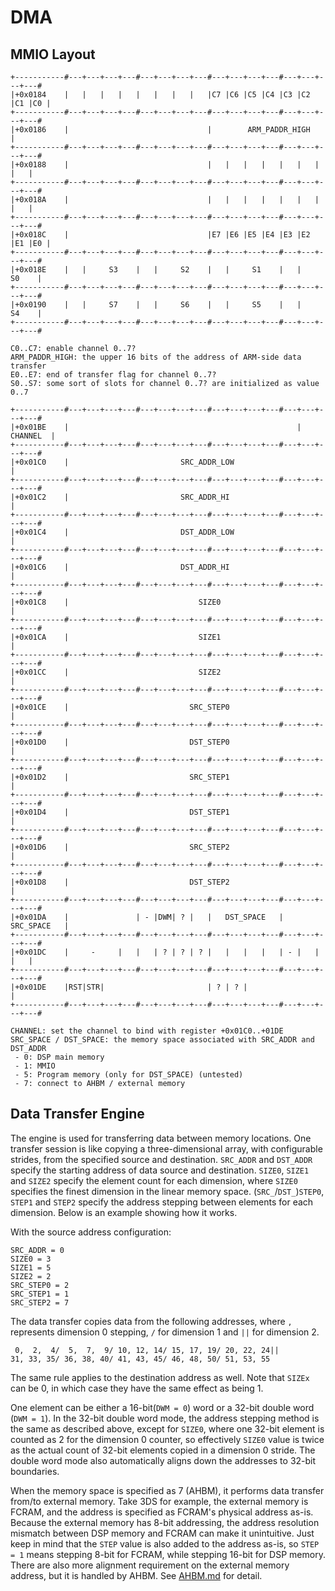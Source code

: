 # DMA

## MMIO Layout

```
+-----------#---+---+---+---#---+---+---+---#---+---+---+---#---+---+---+---#
|+0x0184    |   |   |   |   |   |   |   |   |C7 |C6 |C5 |C4 |C3 |C2 |C1 |C0 |
+-----------#---+---+---+---#---+---+---+---#---+---+---+---#---+---+---+---#
|+0x0186    |                               |        ARM_PADDR_HIGH         |
+-----------#---+---+---+---#---+---+---+---#---+---+---+---#---+---+---+---#
|+0x0188    |                               |   |   |   |   |   |   |   |   |
+-----------#---+---+---+---#---+---+---+---#---+---+---+---#---+---+---+---#
|+0x018A    |                               |   |   |   |   |   |   |   |   |
+-----------#---+---+---+---#---+---+---+---#---+---+---+---#---+---+---+---#
|+0x018C    |                               |E7 |E6 |E5 |E4 |E3 |E2 |E1 |E0 |
+-----------#---+---+---+---#---+---+---+---#---+---+---+---#---+---+---+---#
|+0x018E    |   |     S3    |   |     S2    |   |     S1    |   |     S0    |
+-----------#---+---+---+---#---+---+---+---#---+---+---+---#---+---+---+---#
|+0x0190    |   |     S7    |   |     S6    |   |     S5    |   |     S4    |
+-----------#---+---+---+---#---+---+---+---#---+---+---+---#---+---+---+---#

C0..C7: enable channel 0..7?
ARM_PADDR_HIGH: the upper 16 bits of the address of ARM-side data transfer
E0..E7: end of transfer flag for channel 0..7?
S0..S7: some sort of slots for channel 0..7? are initialized as value 0..7

+-----------#---+---+---+---#---+---+---+---#---+---+---+---#---+---+---+---#
|+0x01BE    |                                                   |  CHANNEL  |
+-----------#---+---+---+---#---+---+---+---#---+---+---+---#---+---+---+---#
|+0x01C0    |                         SRC_ADDR_LOW                          |
+-----------#---+---+---+---#---+---+---+---#---+---+---+---#---+---+---+---#
|+0x01C2    |                         SRC_ADDR_HI                           |
+-----------#---+---+---+---#---+---+---+---#---+---+---+---#---+---+---+---#
|+0x01C4    |                         DST_ADDR_LOW                          |
+-----------#---+---+---+---#---+---+---+---#---+---+---+---#---+---+---+---#
|+0x01C6    |                         DST_ADDR_HI                           |
+-----------#---+---+---+---#---+---+---+---#---+---+---+---#---+---+---+---#
|+0x01C8    |                             SIZE0                             |
+-----------#---+---+---+---#---+---+---+---#---+---+---+---#---+---+---+---#
|+0x01CA    |                             SIZE1                             |
+-----------#---+---+---+---#---+---+---+---#---+---+---+---#---+---+---+---#
|+0x01CC    |                             SIZE2                             |
+-----------#---+---+---+---#---+---+---+---#---+---+---+---#---+---+---+---#
|+0x01CE    |                           SRC_STEP0                           |
+-----------#---+---+---+---#---+---+---+---#---+---+---+---#---+---+---+---#
|+0x01D0    |                           DST_STEP0                           |
+-----------#---+---+---+---#---+---+---+---#---+---+---+---#---+---+---+---#
|+0x01D2    |                           SRC_STEP1                           |
+-----------#---+---+---+---#---+---+---+---#---+---+---+---#---+---+---+---#
|+0x01D4    |                           DST_STEP1                           |
+-----------#---+---+---+---#---+---+---+---#---+---+---+---#---+---+---+---#
|+0x01D6    |                           SRC_STEP2                           |
+-----------#---+---+---+---#---+---+---+---#---+---+---+---#---+---+---+---#
|+0x01D8    |                           DST_STEP2                           |
+-----------#---+---+---+---#---+---+---+---#---+---+---+---#---+---+---+---#
|+0x01DA    |               | - |DWM| ? |   |   DST_SPACE   |   SRC_SPACE   |
+-----------#---+---+---+---#---+---+---+---#---+---+---+---#---+---+---+---#
|+0x01DC    |     -     |   |   | ? | ? | ? |   |   |   |   | - |   |   |   |
+-----------#---+---+---+---#---+---+---+---#---+---+---+---#---+---+---+---#
|+0x01DE    |RST|STR|                       | ? | ? |                       |
+-----------#---+---+---+---#---+---+---+---#---+---+---+---#---+---+---+---#

CHANNEL: set the channel to bind with register +0x01C0..+01DE
SRC_SPACE / DST_SPACE: the memory space associated with SRC_ADDR and DST_ADDR
 - 0: DSP main memory
 - 1: MMIO
 - 5: Program memory (only for DST_SPACE) (untested)
 - 7: connect to AHBM / external memory

```

## Data Transfer Engine

The engine is used for transferring data between memory locations. One transfer session is like copying a three-dimensional array, with configurable strides, from the specified source and destination. `SRC_ADDR` and `DST_ADDR` specify the starting address of data source and destination. `SIZE0`, `SIZE1` and `SIZE2` specify the element count for each dimension, where `SIZE0` specifies the finest dimension in the linear memory space. (`SRC_`/`DST_`)`STEP0`, `STEP1` and `STEP2` specify the address stepping between elements for each dimension. Below is an example showing how it works.

With the source address configuration:

```
SRC_ADDR = 0
SIZE0 = 3
SIZE1 = 5
SIZE2 = 2
SRC_STEP0 = 2
SRC_STEP1 = 1
SRC_STEP2 = 7
```
The data transfer copies data from the following addresses, where `,` represents dimension 0 stepping, `/` for dimension 1 and `||` for dimension 2.
```
 0,  2,  4/  5,  7,  9/ 10, 12, 14/ 15, 17, 19/ 20, 22, 24||
31, 33, 35/ 36, 38, 40/ 41, 43, 45/ 46, 48, 50/ 51, 53, 55
```
The same rule applies to the destination address as well. Note that `SIZEx` can be 0, in which case they have the same effect as being 1.

One element can be either a 16-bit(`DWM = 0`) word or a 32-bit double word (`DWM = 1`). In the 32-bit double word mode, the address stepping method is the same as described above, except for `SIZE0`, where one 32-bit element is counted as 2 for the dimension 0 counter, so effectively `SIZE0` value is twice as the actual count of 32-bit elements copied in a dimension 0 stride. The double word mode also automatically aligns down the addresses to 32-bit boundaries.

When the memory space is specified as 7 (AHBM), it performs data transfer from/to external memory. Take 3DS for example, the external memory is FCRAM, and the address is specified as FCRAM's physical address as-is. Because the external memory has 8-bit addressing, the address resolution mismatch between DSP memory and FCRAM can make it unintuitive. Just keep in mind that the `STEP` value is also added to the address as-is, so `STEP = 1` means stepping 8-bit for FCRAM, while stepping 16-bit for DSP memory. There are also more alignment requirement on the external memory address, but it is handled by AHBM. See [AHBM.md](AHBM.md) for detail.
